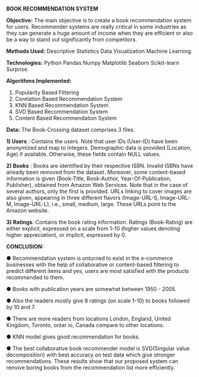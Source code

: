 **BOOK RECOMMENDATION SYSTEM**

**Objective:**
  The main objective is to create a book recommendation system for users. Recommender systems are really critical in some industries as they can generate a huge amount of income when they are efficient or also be a way to stand out significantly from competitors.

**Methods Used:**
Descriptive Statistics Data Visualization Machine Learning.

**Technologies:**
Python Pandas Numpy Matplotlib Seaborn Scikit-learn Surprise.

**Algorithms Implemented:**
1) Popularity Based Filtering
2) Corelation Based Recommendation System
3) KNN Based Recommendation System
4) SVD Based Recommendation System
5) Content Based Recommendation System

**Data:**
The Book-Crossing dataset comprises 3 files.

**1) Users** : Contains the users. Note that user IDs (User-ID) have been anonymized and map to integers. Demographic data is provided (Location, Age) if available. Otherwise, these fields contain NULL values.

**2) Books** : Books are identified by their respective ISBN. Invalid ISBNs have already been removed from the dataset. Moreover, some content-based information is given (Book-Title, Book-Author, Year-Of-Publication, Publisher), obtained from Amazon Web Services. Note that in the case of several authors, only the first is provided. URLs linking to cover images are also given, appearing in three different flavors (Image-URL-S, Image-URL-M, Image-URL-L), i.e., small, medium, large. These URLs point to the Amazon website.

**3) Ratings**: Contains the book rating information. Ratings (Book-Rating) are either explicit, expressed on a scale from 1-10 (higher values denoting higher appreciation), or implicit, expressed by 0.

**CONCLUSION:**

● Recommendation system is unturned to exist in the e-commerce businesses with the help of collaborative or content-based filtering to predict different items and yes, users are most satisfied with the products recommended to them.

● Books with publication years are somewhat between 1950 - 2005.

● Also the readers mostly give 8 ratings (on scale 1-10) to books followed by 10 and 7.

● There are more readers from locations London, England, United Kingdom, Toronto, ontar io, Canada compare to other locations.

● KNN model gives good recommendation for books.

● The best collaborative book recommender model is SVD(Singular value decomposition) with best accuracy on test data which give stronger recommendations. These results show that our proposed system can remove boring books from the recommendation list more efficiently.
